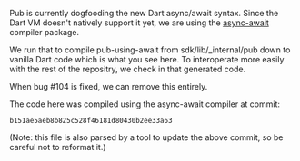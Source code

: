 Pub is currently dogfooding the new Dart async/await syntax. Since the Dart VM
doesn't natively support it yet, we are using the [async-await][] compiler
package.

[async-await]: https://github.com/dart-lang/async_await

We run that to compile pub-using-await from sdk/lib/_internal/pub down to
vanilla Dart code which is what you see here. To interoperate more easily with
the rest of the repositry, we check in that generated code.

When bug #104 is fixed, we can remove this entirely.

The code here was compiled using the async-await compiler at commit:

    b151ae5aeb8b825c528f46181d80430b2ee33a63

(Note: this file is also parsed by a tool to update the above commit, so be
careful not to reformat it.)
